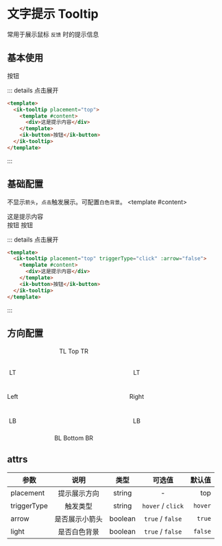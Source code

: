# 文字提示 Tooltip

常用于展示鼠标 `反馈` 时的提示信息

## 基本使用

<ik-tooltip placement="top">
  <template #content>
    <div>这是提示内容</div>
  </template>
  <ik-button>按钮</ik-button>
</ik-tooltip>

::: details 点击展开

```html
<template>
  <ik-tooltip placement="top">
    <template #content>
      <div>这是提示内容</div>
    </template>
    <ik-button>按钮</ik-button>
  </ik-tooltip>
</template>
```

:::

## 基础配置

不显示`箭头`，`点击`触发展示。可配置`白色背景`。
<ik-space>
<ik-tooltip placement="top" triggerType="click" :arrow="false">
<template #content>

<div>这是提示内容</div>
</template>
<ik-button>按钮</ik-button>
</ik-tooltip>

  <ik-tooltip placement="top" light triggerType="click" arrow>
    <template #content>
      <div>这是提示内容</div>
    </template>
    <ik-button>按钮</ik-button>
  </ik-tooltip>
</ik-space>

::: details 点击展开

```html
<template>
  <ik-tooltip placement="top" triggerType="click" :arrow="false">
    <template #content>
      <div>这是提示内容</div>
    </template>
    <ik-button>按钮</ik-button>
  </ik-tooltip>
</template>
```

:::

## 方向配置

<div class="box">

<div class="box1">
<ik-tooltip placement="left-start">
  <template #content>
    <div>文字提示</div>
  </template>
  <ik-button>LT</ik-button>
</ik-tooltip>
<ik-tooltip placement="left">
  <template #content>
    <div>文字提示</div>
  </template>
  <ik-button>Left</ik-button>
</ik-tooltip>
<ik-tooltip placement="left-end">
  <template #content>
    <div>文字提示</div>
  </template>
  <ik-button>LB</ik-button>
</ik-tooltip>
</div>

<div class="box2">
<div class="box2-top">
<ik-tooltip placement="top-start">
  <template #content>
    <div>文字提示</div>
  </template>
  <ik-button>TL</ik-button>
</ik-tooltip>
<ik-tooltip placement="top">
  <template #content>
    <div>文字提示</div>
  </template>
  <ik-button>Top</ik-button>
</ik-tooltip>
<ik-tooltip placement="top-end">
  <template #content>
    <div>文字提示</div>
  </template>
  <ik-button>TR</ik-button>
</ik-tooltip>
</div>
<div class="box2-bottom">
<ik-tooltip placement="bottom-start">
  <template #content>
    <div>文字提示</div>
  </template>
  <ik-button>BL</ik-button>
</ik-tooltip>
<ik-tooltip placement="bottom">
  <template #content>
    <div>文字提示</div>
  </template>
  <ik-button>Bottom</ik-button>
</ik-tooltip>
<ik-tooltip placement="bottom-end">
  <template #content>
    <div>文字提示</div>
  </template>
  <ik-button>BR</ik-button>
</ik-tooltip>
</div>
</div>
<div class="box1">
<ik-tooltip placement="right-start">
  <template #content>
    <div>文字提示</div>
  </template>
  <ik-button>LT</ik-button>
</ik-tooltip>
<ik-tooltip placement="right">
  <template #content>
    <div>文字提示</div>
  </template>
  <ik-button>Right</ik-button>
</ik-tooltip>
<ik-tooltip placement="right-end">
  <template #content>
    <div>文字提示</div>
  </template>
  <ik-button>LB</ik-button>
</ik-tooltip>
</div>

</div>

## attrs

| 参数        |      说明      |  类型   |      可选值       |  默认值 |
| ----------- | :------------: | :-----: | :---------------: | ------: |
| placement   |  提示展示方向  | string  |         -         |     top |
| triggerType |    触发类型    | string  | `hover` / `click` | `hover` |
| arrow       | 是否展示小箭头 | boolean | `true` / `false`  |  `true` |
| light       |  是否白色背景  | boolean | `true` / `false`  | `false` |

<style>
  .box {
    display: flex;
    margin-top: 40px;
  }
  .box1 {
    height: 130px;
    margin-top: 30px;
    display: flex;
    flex-direction: column;
    align-items: center;
    justify-content: space-between;
  }
  .box2 {
    width: 260px;
    height: 220px;
    margin-top: -20px;
    display: flex;
    flex-direction: column;
    align-items: center;
    justify-content: space-between;
  }
  .box2-top {
  }
  .box2-bottom {
    margin-top: 40px;
  }
  .box3 {
    width: 100px;
    display: flex;
    align-items: center;
  }
</style>

